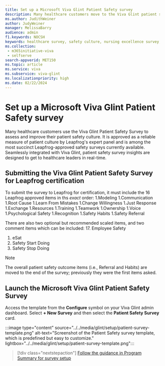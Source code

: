 ```yaml
---
title: Set up a Microsoft Viva Glint Patient Safety survey
description: Many healthcare customers move to the Viva Glint patient safety survey to help assess and improve their patient safety culture. 
ms.author: JudithWeiner
author: JudyWeiner
manager: MelissaBarry
audience: admin
f1.keywords: NOCSH
keywords: healthcare survey, safety culture, nursing excellence survey, leapfrog, American Nurses Credentialing Center
ms.collection: 
 - m365initiative-viva
 - selfserve
search-appverid: MET150
ms.topic: article
ms.service: viva
ms.subservice: viva-glint
ms.localizationpriority: high
ms.date: 02/22/2024
---
```


# Set up a Microsoft Viva Glint Patient Safety survey 

Many healthcare customers use the Viva Glint Patient Safety Survey to assess and improve their patient safety culture. It is approved as a reliable measure of patient culture by Leapfrog's expert panel and is among the most succinct Leapfrog-approved safety surveys currently available. Seamlessly integrated with Viva Glint, patient safety survey insights are designed to get to healthcare leaders in real-time. 

## Submitting the Viva Glint Patient Safety Survey for Leapfrog certification

To submit the survey to Leapfrog for certification, it must include the 16 Leapfrog approved items in ths *exact* order:
1.Modeling
1.Communication
1.Root Cause
1.Learn From Mistakes
1.Change Willingness
1.Just Response
1.Exchange
1.Resources
1.Training
1.Teamwork
1.Ownership
1.Voice
1.Psychological Safety
1.Recognition
1.Safety Habits
1.Safety Referral

There are also two optional but recommended scaled items, and two comment items which can be included:
17. Employee Safety
1. eSat
1. Safety Start Doing
1. Safety Stop Doing

> [!NOTE]
> The overall patient safety outcome items (i.e., Referral and Habits) are moved to the end of the survey; previously they were the first items asked. 

## Launch the Microsoft Viva Glint Patient Safety Survey 

Access the template from the **Configure** symbol on your Viva Glint admin dashboard. Select **+ New Survey** and then select the **Patient Safety Survey** card.

:::image type="content" source="../../media/glint/setup/patient-survey-template.png" alt-text="Screenshot of the Patient Safety survey template, which is predefined but easy to customize." lightbox="../../media/glint/setup/patient-survey-template.png":::

> [!div class="nextstepaction"]
> [Follow the guidance in Program Summary for survey setup](https://go.microsoft.com/fwlink/?linkid=2231504) 



